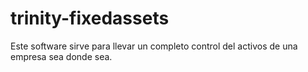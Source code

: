 # trinity-fixedassets
Este software sirve para llevar un completo control del activos de una empresa sea donde sea.
